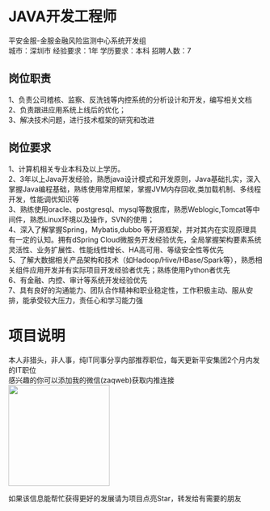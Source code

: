 # JAVA开发工程师
平安金服-金服金融风险监测中心系统开发组  
城市：深圳市 经验要求：1年 学历要求：本科  招聘人数：7

## 岗位职责
1、负责公司稽核、监察、反洗钱等内控系统的分析设计和开发，编写相关文档   
2、负责跟进应用系统上线后的优化；   
3、解决技术问题，进行技术框架的研究和改进

## 岗位要求
1、计算机相关专业本科及以上学历。   
2、3年以上Java开发经验，熟悉java设计模式和开发原则，Java基础扎实，深入掌握Java编程基础，熟练使用常用框架，掌握JVM内存回收,类加载机制、多线程开发，性能调优知识等   
3、熟练使用oracle、postgresql、mysql等数据库，熟悉Weblogic,Tomcat等中间件，熟悉Linux环境以及操作，SVN的使用；   
4、深入了解掌握Spring，Mybatis,dubbo 等开源框架，并对其内在实现原理具有一定的认知。拥有dSpring Cloud微服务开发经验优先，全局掌握架构要素系统灵活性、业务扩展性、性能线性增长、HA高可用、等级安全性等优先   
5、了解大数据相关产品架构和技术（如Hadoop/Hive/HBase/Spark等），熟悉相关组件应用开发并有实际项目开发经验者优先；熟练使用Python者优先   
6、有金融、内控、审计等系统开发经验优先   
7、具有良好的沟通能力、团队合作精神和职业稳定性，工作积极主动、服从安排，能承受较大压力，责任心和学习能力强

# 项目说明

本人非猎头，非人事，纯IT同事分享内部推荐职位，每天更新平安集团2个月内发的IT职位  
感兴趣的你可以添加我的微信(zaqweb)获取内推连接  
<img src="https://github.com/zaqweb/PA-IT-JOBS/blob/master/WechatICode.jpeg"  height="200" width="200">

如果该信息能帮忙获得更好的发展请为项目点亮Star，转发给有需要的朋友




